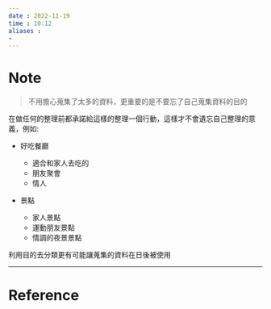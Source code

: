 ```yaml
---
date : 2022-11-19
time : 10:12
aliases :
- 
---
```

# Note
>不用擔心蒐集了太多的資料，更重要的是不要忘了自己蒐集資料的目的

在做任何的整理前都承諾給這樣的整理一個行動，這樣才不會遺忘自己整理的意義，例如:

- 好吃餐廳
	- 適合和家人去吃的
	- 朋友聚會
	- 情人

- 景點
	- 家人景點
	- 運動朋友景點
	- 情調的夜景景點

利用目的去分類更有可能讓蒐集的資料在日後被使用


---
# Reference


